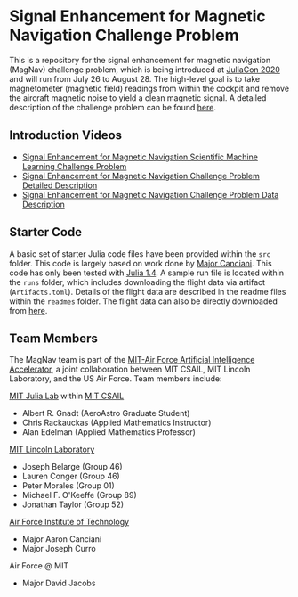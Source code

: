 # Signal Enhancement for Magnetic Navigation Challenge Problem

This is a repository for the signal enhancement for magnetic navigation (MagNav) challenge problem, which is being introduced at [JuliaCon 2020](https://juliacon.org/2020) and will run from July 26 to August 28. The high-level goal is to take magnetometer (magnetic field) readings from within the cockpit and remove the aircraft magnetic noise to yield a clean magnetic signal. A detailed description of the challenge problem can be found [here](https://arxiv.org/pdf/2007.12158.pdf).

## Introduction Videos

- [Signal Enhancement for Magnetic Navigation Scientific Machine Learning Challenge Problem](https://youtu.be/S3wKHDsHq8A)
- [Signal Enhancement for Magnetic Navigation Challenge Problem Detailed Description](https://youtu.be/qLKd1gwJhoA)
- [Signal Enhancement for Magnetic Navigation Challenge Problem Data Description](https://youtu.be/fyEt6XJRvvg)

## Starter Code

A basic set of starter Julia code files have been provided within the `src` folder. This code is largely based on work done by [Major Canciani](https://apps.dtic.mil/dtic/tr/fulltext/u2/1017870.pdf). This code has only been tested with [Julia 1.4](https://julialang.org/downloads/). A sample run file is located within the `runs` folder, which includes downloading the flight data via artifact (`Artifacts.toml`). Details of the flight data are described in the readme files within the `readmes` folder. The flight data can also be directly downloaded from [here](https://www.dropbox.com/sh/dl/x37yr72x5a5nbz0/AADBt8ioU4Lm7JgEMQvPD7gxa/flight_data.tar.gz).

## Team Members

The MagNav team is part of the [MIT-Air Force Artificial Intelligence Accelerator](https://ai-accelerator.csail.mit.edu/), a joint
collaboration between MIT CSAIL, MIT Lincoln Laboratory, and the US Air Force. Team members include:

[MIT Julia Lab](https://julia.mit.edu/) within [MIT CSAIL](https://www.csail.mit.edu/)
- Albert R. Gnadt (AeroAstro Graduate Student)
- Chris Rackauckas (Applied Mathematics Instructor)
- Alan Edelman (Applied Mathematics Professor)

[MIT Lincoln Laboratory](https://www.ll.mit.edu/)
- Joseph Belarge (Group 46)
- Lauren Conger (Group 46)
- Peter Morales (Group 01)
- Michael F. O'Keeffe (Group 89)
- Jonathan Taylor (Group 52)

[Air Force Institute of Technology](https://www.afit.edu/)
- Major Aaron Canciani
- Major Joseph Curro

Air Force @ MIT
- Major David Jacobs
